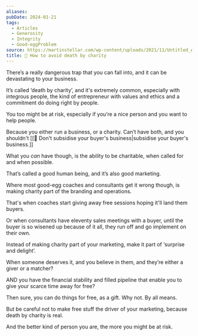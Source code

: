 ```yaml
---
aliases: 
pubDate: 2024-01-21
tags:
  - Articles
  - Generosity
  - Integrity
  - Good-eggProblem
source: https://martinstellar.com/wp-content/uploads/2021/11/Untitled_Artwork-10-300x225.png
title: 📄 How to avoid death by charity
---
```


There’s a really dangerous trap that you can fall into, and it can be devastating to your business.


It’s called ‘death by charity’, and it's extremely common, especially with integrous people, the kind of entrepreneur with values and ethics and a commitment do doing right by people.

You too might be at risk, especially if you’re a nice person and you want to help people.

Because you either run a business, or a charity. Can’t have both, and you shouldn't [[📄 Don't subsidise your buyer's business|subsidise your buyer's business.]]

What you *can* have though, is the ability to be charitable, when called for and when possible.

That’s called a good human being, and it’s also good marketing.

Where most good-egg coaches and consultants get it wrong though, is making charity part of the branding and operations.

That's when coaches start giving away free sessions hoping it'll land them buyers.

Or when consultants have eleventy sales meetings with a buyer, until the buyer is so wisened up because of it all, they run off and go implement on their own.

Instead of making charity part of your marketing, make it part of ‘surprise and delight’.

When someone deserves it, and you believe in them, and they’re either a giver or a matcher?

AND you have the financial stability and filled pipeline that enable you to give your scarce time away for free?

Then sure, you can do things for free, as a gift. Why not. By all means.

But be careful not to make free stuff the driver of your marketing, because death by charity is real.

And the better kind of person you are, the more you might be at risk.

